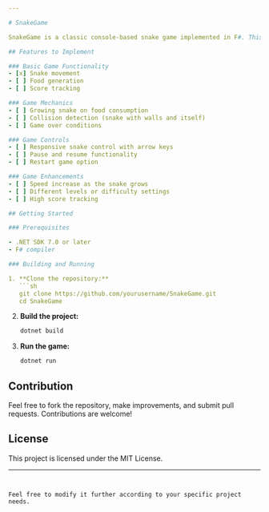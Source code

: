```yaml
---

# SnakeGame

SnakeGame is a classic console-based snake game implemented in F#. This project aims to provide a simple yet fun way to explore F# and console application development.

## Features to Implement

### Basic Game Functionality
- [x] Snake movement
- [ ] Food generation
- [ ] Score tracking

### Game Mechanics
- [ ] Growing snake on food consumption
- [ ] Collision detection (snake with walls and itself)
- [ ] Game over conditions

### Game Controls
- [ ] Responsive snake control with arrow keys
- [ ] Pause and resume functionality
- [ ] Restart game option

### Game Enhancements
- [ ] Speed increase as the snake grows
- [ ] Different levels or difficulty settings
- [ ] High score tracking

## Getting Started

### Prerequisites

- .NET SDK 7.0 or later
- F# compiler

### Building and Running

1. **Clone the repository:**
   ```sh
   git clone https://github.com/yourusername/SnakeGame.git
   cd SnakeGame
   ```

2. **Build the project:**
   ```sh
   dotnet build
   ```

3. **Run the game:**
   ```sh
   dotnet run
   ```

## Contribution

Feel free to fork the repository, make improvements, and submit pull requests. Contributions are welcome!

## License

This project is licensed under the MIT License.

---
```


Feel free to modify it further according to your specific project needs.